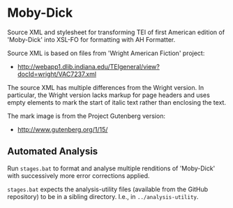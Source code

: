 # Moby-Dick

Source XML and stylesheet for transforming TEI of first American edition of 'Moby-Dick' into XSL-FO for formatting with AH Formatter.

Source XML is based on files from 'Wright American Fiction' project:

- http://webapp1.dlib.indiana.edu/TEIgeneral/view?docId=wright/VAC7237.xml

The source XML has multiple differences from the Wright version. In particular, the Wright version lacks markup for page headers and uses empty elements to mark the start of italic text rather than enclosing the text.

The mark image is from the Project Gutenberg version:

- http://www.gutenberg.org/1/15/

## Automated Analysis

Run `stages.bat` to format and analyse multiple renditions of 'Moby-Dick' with successively more error corrections applied.

`stages.bat` expects the analysis-utility files (available from the GitHub repository) to be in a sibling directory. I.e., in `../analysis-utility`.
